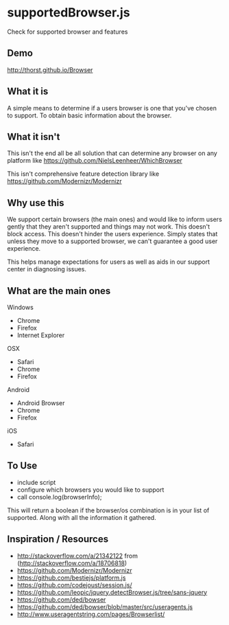 supportedBrowser.js
========================
Check for supported browser and features

Demo
--------
http://thorst.github.io/Browser

What it is
----------
A simple means to determine if a users browser is one that you've chosen to support. To obtain basic information about the browser.


What it isn't
-----------
This isn't the end all be all solution that can determine any browser on any platform like https://github.com/NielsLeenheer/WhichBrowser

This isn't comprehensive feature detection library like https://github.com/Modernizr/Modernizr

Why use this
-----------
We support certain browsers (the main ones) and would like to inform users gently that they aren't supported and things may not work. 
This doesn't block access. This doesn't hinder the users experience. Simply states that unless they move to a supported browser, we 
can't guarantee a good user experience.

This helps manage expectations for users as well as aids in our support center in diagnosing issues.

What are the main ones
----------
Windows
* Chrome
* Firefox
* Internet Explorer

OSX
* Safari
* Chrome
* Firefox

Android
* Android Browser
* Chrome
* Firefox

iOS
* Safari

To Use
-----------
* include script
* configure which browsers you would like to support
* call console.log(browserInfo);

This will return a boolean if the browser/os combination is in your list of supported. Along with all the information it gathered.


Inspiration / Resources
-----------
* http://stackoverflow.com/a/21342122 from (http://stackoverflow.com/a/18706818)
* https://github.com/Modernizr/Modernizr
* https://github.com/bestiejs/platform.js
* https://github.com/codejoust/session.js/
* https://github.com/leopic/jquery.detectBrowser.js/tree/sans-jquery
* https://github.com/ded/bowser
* https://github.com/ded/bowser/blob/master/src/useragents.js
* http://www.useragentstring.com/pages/Browserlist/
